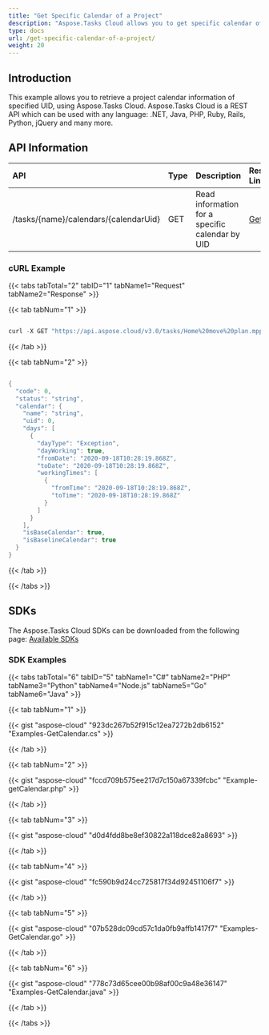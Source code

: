 ```yaml
---
title: "Get Specific Calendar of a Project"
description: "Aspose.Tasks Cloud allows you to get specific calendar of a project in MPP, MPT and XML. Moreover, our REST API can be used with nearly all languages like .NET, Node.JS, Python, PHP, Go, Java and many more."
type: docs
url: /get-specific-calendar-of-a-project/
weight: 20
---
```


## **Introduction**
This example allows you to retrieve a project calendar information of specified UID, using Aspose.Tasks Cloud. Aspose.Tasks Cloud is a REST API which can be used with any language: .NET, Java, PHP, Ruby, Rails, Python, jQuery and many more.
## **API Information**

|**API**|**Type**|**Description**|**Resource Link**|
| :- | :- | :- | :- |
|/tasks/{name}/calendars/{calendarUid}|GET|Read information for a specific calendar by UID|[GetCalendar](https://apireference.aspose.cloud/tasks/#/TasksCalendar/GetCalendar)|
### **cURL Example**
{{< tabs tabTotal="2" tabID="1" tabName1="Request" tabName2="Response" >}}

{{< tab tabNum="1" >}}

```java

curl -X GET "https://api.aspose.cloud/v3.0/tasks/Home%20move%20plan.mpp/calendars/1" -H "accept: application/json"

```

{{< /tab >}}

{{< tab tabNum="2" >}}

```java

{
  "code": 0,
  "status": "string",
  "calendar": {
    "name": "string",
    "uid": 0,
    "days": [
      {
        "dayType": "Exception",
        "dayWorking": true,
        "fromDate": "2020-09-18T10:28:19.868Z",
        "toDate": "2020-09-18T10:28:19.868Z",
        "workingTimes": [
          {
            "fromTime": "2020-09-18T10:28:19.868Z",
            "toTime": "2020-09-18T10:28:19.868Z"
          }
        ]
      }
    ],
    "isBaseCalendar": true,
    "isBaselineCalendar": true
  }
}

```

{{< /tab >}}

{{< /tabs >}}
## **SDKs**
The Aspose.Tasks Cloud SDKs can be downloaded from the following page: [Available SDKs](/tasks/available-sdks/)
### **SDK Examples**
{{< tabs tabTotal="6" tabID="5" tabName1="C#" tabName2="PHP" tabName3="Python" tabName4="Node.js" tabName5="Go" tabName6="Java" >}}


{{< tab tabNum="1" >}}

{{< gist "aspose-cloud" "923dc267b52f915c12ea7272b2db6152" "Examples-GetCalendar.cs" >}}

{{< /tab >}}

{{< tab tabNum="2" >}}

{{< gist "aspose-cloud" "fccd709b575ee217d7c150a67339fcbc" "Example-getCalendar.php" >}}

{{< /tab >}}

{{< tab tabNum="3" >}}

{{< gist "aspose-cloud" "d0d4fdd8be8ef30822a118dce82a8693" >}}

{{< /tab >}}

{{< tab tabNum="4" >}}

{{< gist "aspose-cloud" "fc590b9d24cc725817f34d92451106f7" >}}

{{< /tab >}}

{{< tab tabNum="5" >}}

{{< gist "aspose-cloud" "07b528dc09cd57c1da0fb9affb1417f7" "Examples-GetCalendar.go" >}}

{{< /tab >}}

{{< tab tabNum="6" >}}

{{< gist "aspose-cloud" "778c73d65cee00b98af00c9a48e36147" "Examples-GetCalendar.java" >}}

{{< /tab >}}

{{< /tabs >}}
